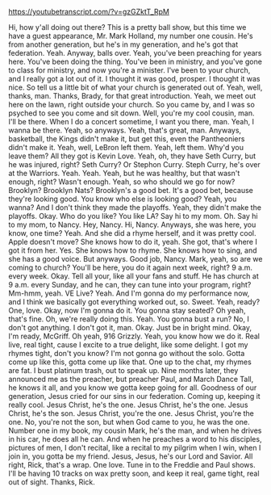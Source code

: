 https://youtubetranscript.com/?v=gzGZktT_RpM

 Hi, how y'all doing out there? This is a pretty ball show, but this time we have a guest appearance, Mr. Mark Holland, my number one cousin. He's from another generation, but he's in my generation, and he's got that federation. Yeah. Anyway, balls over. Yeah, you've been preaching for years here. You've been doing the thing. You've been in ministry, and you've gone to class for ministry, and now you're a minister. I've been to your church, and I really got a lot out of it. I thought it was good, prosper. I thought it was nice. So tell us a little bit of what your church is generated out of. Yeah, well, thanks, man. Thanks, Brady, for that great introduction. Yeah, we meet out here on the lawn, right outside your church. So you came by, and I was so psyched to see you come and sit down. Well, you're my cool cousin, man. I'll be there. When I do a concert sometime, I want you there, man. Yeah, I wanna be there. Yeah, so anyways. Yeah, that's great, man. Anyways, basketball, the Kings didn't make it, but get this, even the Pantheoniers didn't make it. Yeah, well, LeBron left them. Yeah, left them. Why'd you leave them? All they got is Kevin Love. Yeah, oh, they have Seth Curry, but he was injured, right? Seth Curry? Or Stephon Curry. Steph Curry, he's over at the Warriors. Yeah. Yeah. Yeah, but he was healthy, but that wasn't enough, right? Wasn't enough. Yeah, so who should we go for now? Brooklyn? Brooklyn Nats? Brooklyn's a good bet. It's a good bet, because they're looking good. You know who else is looking good? Yeah, you wanna? And I don't think they made the playoffs. Yeah, they didn't make the playoffs. Okay. Who do you like? You like LA? Say hi to my mom. Oh. Say hi to my mom, to Nancy. Hey, Nancy. Hi, Nancy. Anyways, she was here, you know, one time? Yeah. And she did a rhyme herself, and it was pretty cool. Apple doesn't move? She knows how to do it, yeah. She got, that's where I got it from her. Yes. She knows how to rhyme. She knows how to sing, and she has a good voice. But anyways. Good job, Nancy. Mark, yeah, so are we coming to church? You'll be here, you do it again next week, right? 9 a.m. every week. Okay. Tell all your, like all your fans and stuff. He has church at 9 a.m. every Sunday, and he can, they can tune into your program, right? Mm-hmm, yeah. VE Live? Yeah. And I'm gonna do my performance now, and I think we basically got everything worked out, so. Sweet. Yeah, ready? One, love. Okay, now I'm gonna do it. You gonna stay seated? Oh yeah, that's fine. Oh, we're really doing this. Yeah. You gonna bust a run? No, I don't got anything. I don't got it, man. Okay. Just be in bright mind. Okay, I'm ready, McGriff. Oh yeah, 916 Grizzly. Yeah, you know how we do it. Real live, real tight, cause I excite to a true delight, like some delight. I got my rhymes tight, don't you know? I'm not gonna go without the solo. Gotta come up like this, gotta come up like that. One up to the chat, my rhymes are fat. I bust platinum trash, out to speak up. Nine months later, they announced me as the preacher, but preacher Paul, and March Dance Tall, he knows it all, and you know we gotta keep going for all. Goodness of our generation, Jesus cried for our sins in our federation. Coming up, keeping it really cool. Jesus Christ, he's the one. Jesus Christ, he's the one. Jesus Christ, he's the son. Jesus Christ, you're the one. Jesus Christ, you're the one. No, you're not the son, but when God came to you, he was the one. Number one in my book, my cousin Mark, he's the man, and when he drives in his car, he does all he can. And when he preaches a word to his disciples, pictures of men, I don't recital, like a recital to my pilgrim when I win, when I join in, you gotta be my friend. Jesus, Jesus, he's our Lord and Savior. All right, Rick, that's a wrap. One love. Tune in to the Freddie and Paul shows. I'll be having 10 tracks on wax pretty soon, and keep it real, game tight, real out of sight. Thanks, Rick.
